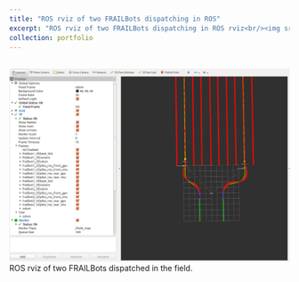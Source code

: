 ```yaml
---
title: "ROS rviz of two FRAILBots dispatching in ROS"
excerpt: "ROS rviz of two FRAILBots dispatching in ROS rviz<br/><img src='/images/rviz.png'>"
collection: portfolio
---
```

<br/><img src='/images/rviz.png'>
ROS rviz of two FRAILBots dispatched in the field.